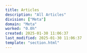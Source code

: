 ```yaml
---
title: Articles
description: "All Articles"
division: ["Meta"]
domain: "Meta"
worked: "0.0h"
created: 2025-01-30 11:06:37
last_modified: 2025-01-30 11:06:37
template: "section.html"
---
```

